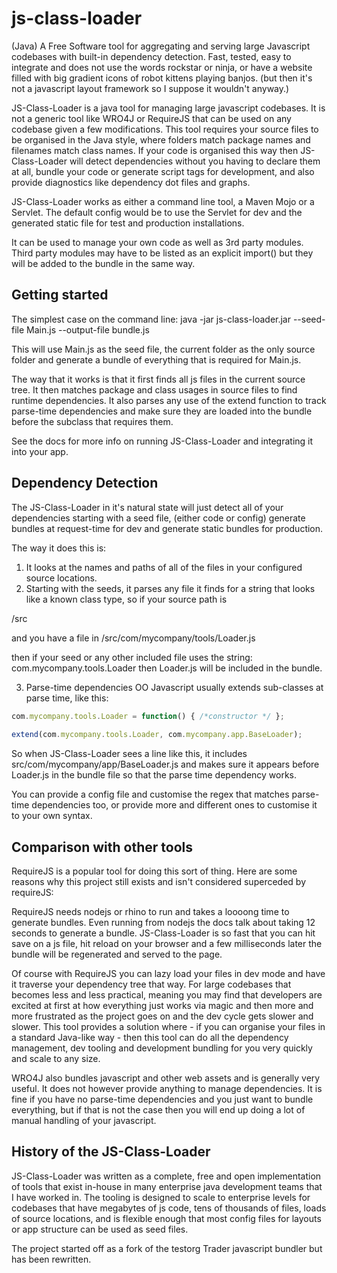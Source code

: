 js-class-loader
===============

(Java) A Free Software tool for aggregating and serving large Javascript codebases with built-in dependency detection. 
Fast, tested, easy to integrate and does not use the words rockstar or ninja, or have a website filled with big gradient 
icons of robot kittens playing banjos. (but then it's not a javascript layout framework so I suppose it wouldn't anyway.)

JS-Class-Loader is a java tool for managing large javascript codebases. It is not a generic tool like WRO4J or RequireJS
that can be used on any codebase given a few modifications. This tool requires your source files to be organised in the
Java style, where folders match package names and filenames match class names. If your code is organised this way then
JS-Class-Loader will detect dependencies without you having to declare them at all, bundle your code or generate script
tags for development, and also provide diagnostics like dependency dot files and graphs.

JS-Class-Loader works as either a command line tool, a Maven Mojo or a Servlet. The default config would be to use the 
Servlet for dev and the generated static file for test and production installations.

It can be used to manage your own code as well as 3rd party modules. Third party modules may have to be listed as an explicit
import() but they will be added to the bundle in the same way.


Getting started
---------------

The simplest case on the command line:
java -jar js-class-loader.jar --seed-file Main.js --output-file bundle.js

This will use Main.js as the seed file, the current folder as the only source folder and generate a bundle of everything
that is required for Main.js.

The way that it works is that it first finds all js files in the current source tree. It then matches package and class 
usages in source files to find runtime dependencies. It also parses any use of the extend function to track parse-time
dependencies and make sure they are loaded into the bundle before the subclass that requires them.

See the docs for more info on running JS-Class-Loader and integrating it into your app.

Dependency Detection
--------------------

The JS-Class-Loader in it's natural state will just detect all of your dependencies starting with a seed file, (either code
or config) generate bundles at request-time for dev and generate static bundles for production.

The way it does this is:
1. It looks at the names and paths of all of the files in your configured source locations.
2. Starting with the seeds, it parses any file it finds for a string that looks like a known class type, so if your source path is

/src

and you have a file in /src/com/mycompany/tools/Loader.js

then if your seed or any other included file uses the string: com.mycompany.tools.Loader then Loader.js will be included in the
bundle.

3. Parse-time dependencies
OO Javascript usually extends sub-classes at parse time, like this:

```javascript
com.mycompany.tools.Loader = function() { /*constructor */ };
 
extend(com.mycompany.tools.Loader, com.mycompany.app.BaseLoader);
```

So when JS-Class-Loader sees a line like this, it includes src/com/mycompany/app/BaseLoader.js and makes sure it 
appears before Loader.js in the bundle file so that the parse time dependency works. 

You can provide a config file and customise the regex that matches parse-time dependencies too, or provide more and different ones
to customise it to your own syntax.


Comparison with other tools
---------------------------

RequireJS is a popular tool for doing this sort of thing. Here are some reasons why this project still exists and isn't
considered superceded by requireJS:

RequireJS needs nodejs or rhino to run and takes a loooong time to generate bundles. Even running from nodejs the docs
talk about taking 12 seconds to generate a bundle. JS-Class-Loader is so fast that you can hit save on a js file, hit reload on your
browser and a few milliseconds later the bundle will be regenerated and served to the page.

Of course with RequireJS you can lazy load your files in dev mode and have it traverse your dependency tree that way.
For large codebases that becomes less and less practical, meaning you may find that developers are excited at first at how everything
just works via magic and then more and more frustrated as the project goes on and the dev cycle gets slower and slower.
This tool provides a solution where - if you can organise your files in a standard Java-like way - then this tool can 
do all the dependency management, dev tooling and development bundling for you very quickly and scale to any size.

WRO4J also bundles javascript and other web assets and is generally very useful. It does not however provide anything
to manage dependencies. It is fine if you have no parse-time dependencies and you just want to bundle everything, but 
if that is not the case then you will end up doing a lot of manual handling of your javascript.


History of the JS-Class-Loader
------------------------------

JS-Class-Loader was written as a complete, free and open implementation of tools that exist in-house in many enterprise java development
teams that I have worked in. The tooling is designed to scale to enterprise levels for codebases that have megabytes of js code, 
tens of thousands of files, loads of source locations, and is flexible enough that most config files for layouts or app structure
can be used as seed files.

The project started off as a fork of the testorg Trader javascript bundler but has been rewritten.

